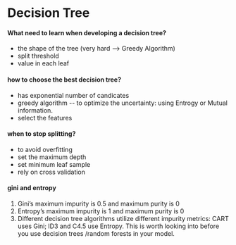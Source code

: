 # Decision Tree

#### What need to learn when developing a decision tree?
+ the shape of the tree (very hard --> Greedy Algorithm)
+ split threshold
+ value in each leaf 

#### how to choose the best decision tree?
+ has exponential number of candicates
+ greedy algorithm -- to optimize the uncertainty: using Entrogy or Mutual information.
+ select the features


#### when to stop splitting?
+ to avoid overfitting
+ set the maximum depth
+ set minimum leaf sample
+ rely on cross validation


#### gini and entropy
1. Gini’s maximum impurity is 0.5 and maximum purity is 0 
2. Entropy’s maximum impurity is 1 and maximum purity is 0
3. Different decision tree algorithms utilize different impurity metrics: CART uses Gini; ID3 and C4.5 use Entropy. This is worth looking into before you use decision trees /random forests in your model.

